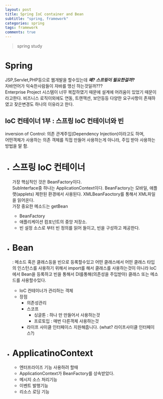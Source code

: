 ```yaml
---
layout: post
title: Spring IoC container and Bean
subtitle: "spring, framework"
categories: spring
tags: framework
comments: true
---
```

> spring study

# Spring
  JSP,Servlet,PHP등으로 웹개발을 할수있는데  ***왜? 스프링이 필요한걸까?***  
  자바언어가 익숙한사람들이 자바를 맹신 하는것일까???  
  Enterprise Project 시스템이 너무 복잡하였기 때문에 설계에 어려움이 있었기 때문이라고한다. 
  비즈니스 로직이외에도 연동, 트랜잭션, 보안등등 다양한 요구사항이 존재하였고 잦은변경도 하나의 이유라고 한다. 

## IoC 컨테이너 1부 : 스프링 IoC 컨테이너와 빈

inversion of Control: 의존 관계주입(Dependency Injection)이라고도 하며,  
어떤객체가 사용하는 의존 객체를 직접 만들어 사용하는게 아니라, 주입 받아 사용하는 방법을 말 함.

* # 스프링 IoC 컨테이너
  가장 핵심적인 것은 BeanFactory이다.  
    SubInterface중 하나는 ApplicationContext이다. 
    BeanFactory는 모바일, 애플랫(applets) 제한된 환경에서 사용된다.
    XMLBeanFaoctory를 통해서 XML파일을 읽어온다.      
  가장 중요한 메소드는 getBean  
  * BeanFactory
  * 애플리케이션 컴포넌트의 중앙 저장소.
  * 빈 설정 소스로 부터 빈 정의를 읽어 들이고, 빈을 구성하고 제공한다.
    
* # Bean
   : 메소드 혹은 클래스등을 빈으로 등록할수있고 어떤 클래스에서 어떤 클래스 타입의 인스턴스를 사용하기 위해서 import를 해서 클래스를 사용하는것이 아니라 IoC에서 Bean을 등록하고 빈을 통해서 DI를통해(의존성을 주입받아) 클래스 또는 메소드를 사용할수있다. 
   * IoC 컨테이너가 관리하는 객체 
   * 장점
     * 의존성관리
     * 스코프
       *  싱글톤 : 하나 만 만들어서 사용하는것
       *  프로토입 : 매번 다른객체 사용하는것
     * 라이프 사이클 인터페이스 지원해줍니다. (what? 라이프사이클 인터페이스?)

* # ApplicatinoContext
   * 엔터프라이즈 기능 사용하려 할때 
   * ApplicationContext가 BeanFactory를 상속받았다. 
   * 메시지 소스 처리기능
   * 이벤트 발행기능
   * 리소스 로딩 기능
  

